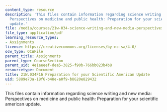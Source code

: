 ```yaml
---
content_type: resource
description: 'This files contain information regarding science writing and new media:
  Perspectives on medicine and public health: Preparation for your scientific american
  update.'
file: /media/courses/21w-034-science-writing-and-new-media-perspectives-on-medicine-and-public-health-fall-2016/5889e73a18f6b48ea0f9b8620e829432_MIT21W_034F16_PreSciAmeri.pdf
file_type: application/pdf
learning_resource_types:
- Assignments
license: https://creativecommons.org/licenses/by-nc-sa/4.0/
ocw_type: OCWFile
parent_title: Assignments
parent_type: CourseSection
parent_uid: 4e1aeeef-dea5-3825-f90b-766bb023b4b8
resourcetype: Document
title: 21W.034F16 Preparation for your Scientific American Update
uid: 5889e73a-18f6-b48e-a0f9-b8620e829432
---
```

This files contain information regarding science writing and new media: Perspectives on medicine and public health: Preparation for your scientific american update.